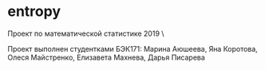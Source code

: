 # entropy

Проект по математической статистике 2019 \

Проект выполнен студентками БЭК171: Марина Аюшеева, Яна Коротова, Олеся Майстренко, Елизавета Махнева, Дарья Писарева

